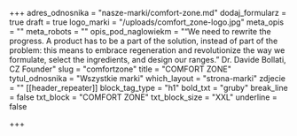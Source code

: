 +++
adres_odnosnika = "nasze-marki/comfort-zone.md"
dodaj_formularz = true
draft = true
logo_marki = "/uploads/comfort_zone-logo.jpg"
meta_opis = ""
meta_robots = ""
opis_pod_naglowiekm = "“We need to rewrite the progress. A product has to be a part of the solution, instead of part of the problem: this means to embrace regeneration and revolutionize the way we formulate, select the ingredients, and design our ranges.” Dr. Davide Bollati, CZ Founder"
slug = "comfortzone"
title = "COMFORT ZONE"
tytul_odnosnika = "Wszystkie marki"
which_layout = "strona-marki"
zdjecie = ""
[[header_repeater]]
block_tag_type = "h1"
bold_txt = "gruby"
break_line = false
txt_block = "COMFORT ZONE"
txt_block_size = "XXL"
underline = false

+++
